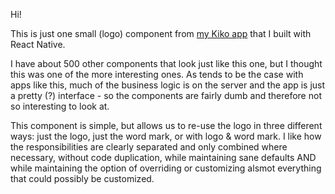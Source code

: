 Hi! 

This is just one small (logo) component from [my Kiko app](https://apps.apple.com/app/id1486138571) that I built with React Native. 

I have about 500 other components that look just like this one, but I thought this was one of the more interesting ones. As tends to be the case with apps like this, much of the business logic is on the server and the app is just a pretty (?) interface - so the components are fairly dumb and therefore not so interesting to look at. 

This component is simple, but allows us to re-use the logo in three different ways: just the logo, just the word mark, or with logo & word mark. I like how the responsibilities are clearly separated and only combined where necessary, without code duplication, while maintaining sane defaults AND while maintaining the option of overriding or customizing alsmot everything that could possibly be customized. 

